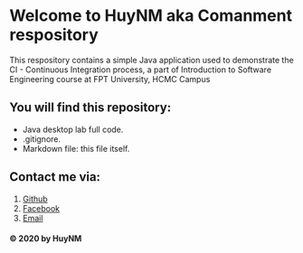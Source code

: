 ﻿# Welcome to HuyNM aka Comanment respository
This respository contains a simple Java application used to demonstrate the CI - Continuous Integration process, a part of Introduction to Software Engineering course
at FPT University, HCMC Campus

## You will find this repository:
* Java desktop lab full code.
* .gitignore.
* Markdown file: this file itself.

## Contact me via:
1. [Github](https://github.com/huymannhhuy17800)
2. [Facebook](https://www.facebook.com/profile.php?id=100008215382084)
3. [Email](huymanhhuy178@gmail.com)
#### © 2020 by HuyNM